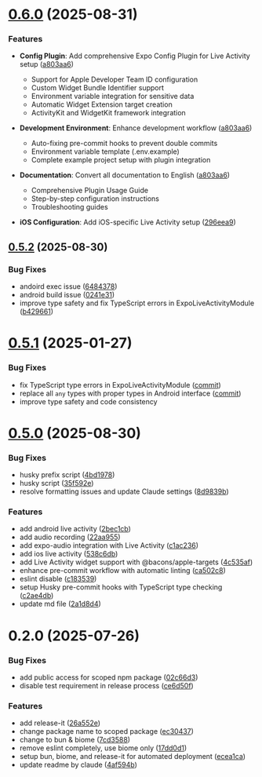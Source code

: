 
# [0.6.0](https://github.com/HeoJeongBo/expo-live-activity/compare/v0.5.2...v0.6.0) (2025-08-31)

### Features

* **Config Plugin**: Add comprehensive Expo Config Plugin for Live Activity setup ([a803aa6](https://github.com/HeoJeongBo/expo-live-activity/commit/a803aa6a5887b8f05a5a2bb05edc25030595f820))
  - Support for Apple Developer Team ID configuration
  - Custom Widget Bundle Identifier support
  - Environment variable integration for sensitive data
  - Automatic Widget Extension target creation
  - ActivityKit and WidgetKit framework integration

* **Development Environment**: Enhance development workflow ([a803aa6](https://github.com/HeoJeongBo/expo-live-activity/commit/a803aa6a5887b8f05a5a2bb05edc25030595f820))
  - Auto-fixing pre-commit hooks to prevent double commits
  - Environment variable template (.env.example)
  - Complete example project setup with plugin integration

* **Documentation**: Convert all documentation to English ([a803aa6](https://github.com/HeoJeongBo/expo-live-activity/commit/a803aa6a5887b8f05a5a2bb05edc25030595f820))
  - Comprehensive Plugin Usage Guide
  - Step-by-step configuration instructions
  - Troubleshooting guides

* **iOS Configuration**: Add iOS-specific Live Activity setup ([296eea9](https://github.com/HeoJeongBo/expo-live-activity/commit/296eea972d34e7931b7e47bf945f7db3ce035ede))

## [0.5.2](https://github.com/HeoJeongBo/expo-live-activity/compare/v0.5.0...v0.5.2) (2025-08-30)


### Bug Fixes

* andoird exec issue ([6484378](https://github.com/HeoJeongBo/expo-live-activity/commit/6484378e979047524f37d6161ba819f61a874fa7))
* android build issue ([0241e31](https://github.com/HeoJeongBo/expo-live-activity/commit/0241e31c86c5c5044d52ba863129ea69963d2013))
* improve type safety and fix TypeScript errors in ExpoLiveActivityModule ([b429661](https://github.com/HeoJeongBo/expo-live-activity/commit/b429661b1158f32216a533e701548cfbe0211774))

# [0.5.1](https://github.com/HeoJeongBo/expo-live-activity/compare/v0.5.0...v0.5.1) (2025-01-27)

### Bug Fixes

* fix TypeScript type errors in ExpoLiveActivityModule ([commit](https://github.com/HeoJeongBo/expo-live-activity/commit/))
* replace all `any` types with proper types in Android interface ([commit](https://github.com/HeoJeongBo/expo-live-activity/commit/))
* improve type safety and code consistency

# [0.5.0](https://github.com/HeoJeongBo/expo-live-activity/compare/v0.2.0...v0.5.0) (2025-08-30)


### Bug Fixes

* husky prefix script ([4bd1978](https://github.com/HeoJeongBo/expo-live-activity/commit/4bd197875ddd5a2ba5134fdaeaa0a8fe6c15608d))
* husky script ([35f592e](https://github.com/HeoJeongBo/expo-live-activity/commit/35f592e7c8c4fe899d79e8c553b7d3a73090e577))
* resolve formatting issues and update Claude settings ([8d9839b](https://github.com/HeoJeongBo/expo-live-activity/commit/8d9839be72466e437a56e2d392376a8669106993))


### Features

* add android live activity ([2bec1cb](https://github.com/HeoJeongBo/expo-live-activity/commit/2bec1cb92488a250894b67c1c7366ec4f3d2593b))
* add audio recording ([22aa955](https://github.com/HeoJeongBo/expo-live-activity/commit/22aa955807fbbcc79e35ceb1660c69503127d180))
* add expo-audio integration with Live Activity ([c1ac236](https://github.com/HeoJeongBo/expo-live-activity/commit/c1ac236e73fba436df8f16f442ba5484d8718edc))
* add ios live activity ([538c6db](https://github.com/HeoJeongBo/expo-live-activity/commit/538c6db5d205f0d01267ed3cdcf5430d5f113cd5))
* add Live Activity widget support with @bacons/apple-targets ([4c535af](https://github.com/HeoJeongBo/expo-live-activity/commit/4c535afb116fc772f498a95b4dab31e315527cf8))
* enhance pre-commit workflow with automatic linting ([ca502c8](https://github.com/HeoJeongBo/expo-live-activity/commit/ca502c894bb381a2a14d76a31c38bf99609cb43d))
* eslint disable ([c183539](https://github.com/HeoJeongBo/expo-live-activity/commit/c18353986759666c08f2e081203fbf95ea2c619c))
* setup Husky pre-commit hooks with TypeScript type checking ([c2ae4db](https://github.com/HeoJeongBo/expo-live-activity/commit/c2ae4dbf555cc9522dda07dd9789146cc3aab90c))
* update md file ([2a1d8d4](https://github.com/HeoJeongBo/expo-live-activity/commit/2a1d8d4bff81bb6d5acae0c54a3cc5477217ba14))

# 0.2.0 (2025-07-26)


### Bug Fixes

* add public access for scoped npm package ([02c66d3](https://github.com/HeoJeongBo/expo-live-activity/commit/02c66d37f02f14fbd4efc96f05603e4ae4455d65))
* disable test requirement in release process ([ce6d50f](https://github.com/HeoJeongBo/expo-live-activity/commit/ce6d50ff5fc8d0165025900b18769f98a5457be2))


### Features

* add release-it ([26a552e](https://github.com/HeoJeongBo/expo-live-activity/commit/26a552e941ce78340feae37a7f315d10ee55f782))
* change package name to scoped package ([ec30437](https://github.com/HeoJeongBo/expo-live-activity/commit/ec30437cd5dae704415928df5325c26081e4cb0d))
* change to bun & biome ([7cd3588](https://github.com/HeoJeongBo/expo-live-activity/commit/7cd35887a3f2db70781a850717ea13520f8c0675))
* remove eslint completely, use biome only ([17dd0d1](https://github.com/HeoJeongBo/expo-live-activity/commit/17dd0d17783d9c8f0525f6af39b4776428170ec7))
* setup bun, biome, and release-it for automated deployment ([ecea1ca](https://github.com/HeoJeongBo/expo-live-activity/commit/ecea1ca0e787e233c0b45024d2c32c96afe8bdf2))
* update readme by claude ([4af594b](https://github.com/HeoJeongBo/expo-live-activity/commit/4af594bbe586fd7d36ed512f618255df827f2e94))
